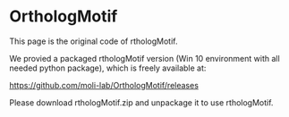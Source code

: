 # OrthologMotif

This page is the original code of rthologMotif.

We provied a packaged rthologMotif version (Win 10 environment with all needed python package), which is freely available at:

https://github.com/moli-lab/OrthologMotif/releases

Please download rthologMotif.zip and unpackage it to use rthologMotif.







